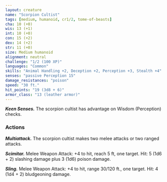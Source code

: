 ```yaml
---
layout: creature
name: "Scorpion Cultist"
tags: [medium, humanoid, cr1/2, tome-of-beasts]
cha: 10 (+0)
wis: 13 (+1)
int: 10 (+0)
con: 15 (+2)
dex: 14 (+2)
str: 11 (+0)
size: Medium humanoid
alignment: neutral
challenge: "1/2 (100 XP)"
languages: "Common"
skills: "Animal Handling +2, Deception +2, Perception +3, Stealth +4"
senses: "passive Perception 15"
damage_resistances: "poison"
speed: "30 ft."
hit_points: "19 (3d8 + 6)"
armor_class: "13 (leather armor)"
---
```


***Keen Senses.*** The scorpion cultist has advantage on Wisdom (Perception) checks.

### Actions

***Multiattack.*** The scorpion cultist makes two melee attacks or two ranged attacks.

***Scimitar.*** Melee Weapon Attack: +4 to hit, reach 5 ft, one target. Hit: 5 (1d6 + 2) slashing damage plus 3 (1d6) poison damage.

***Sling.*** Melee Weapon Attack: +4 to hit, range 30/120 ft., one target. Hit: 4 (1d4 + 2) bludgeoning damage.

